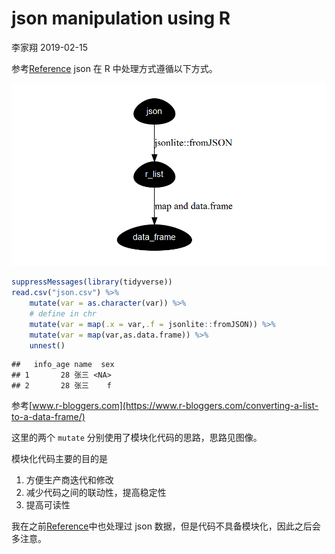json manipulation using R
================
李家翔
2019-02-15

参考[Reference](someone/json/json.md) json 在 R 中处理方式遵循以下方式。

![](json2dataframe_files/figure-gfm/unnamed-chunk-1-1.png)<!-- -->

``` r
suppressMessages(library(tidyverse))
read.csv("json.csv") %>% 
    mutate(var = as.character(var)) %>%
    # define in chr
    mutate(var = map(.x = var,.f = jsonlite::fromJSON)) %>% 
    mutate(var = map(var,as.data.frame)) %>% 
    unnest()
```

    ##   info_age name  sex
    ## 1       28 张三 <NA>
    ## 2       28 张三    f

参考[www.r-bloggers.com](https://www.r-bloggers.com/converting-a-list-to-a-data-frame/)

这里的两个 `mutate` 分别使用了模块化代码的思路，思路见图像。

模块化代码主要的目的是

1.  方便生产商迭代和修改
2.  减少代码之间的联动性，提高稳定性
3.  提高可读性

我在之前[Reference](../someone/json/json.Rmd)中也处理过 json
数据，但是代码不具备模块化，因此之后会多注意。
